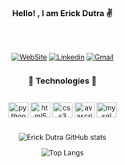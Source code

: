<div align="center">

### Hello! , I am Erick Dutra ✌️
</div>
<br/>

##

<div align="center">

[![WebSite](https://img.shields.io/badge/website-000000?style=for-the-badge&logo=About.me&logoColor=white)](https://erickdutra.github.io/Portfolio/)
[![Linkedin](https://img.shields.io/badge/LinkedIn-0077B5?style=for-the-badge&logo=linkedin&logoColor=white)](https://www.linkedin.com/in/erick-dutra-916217211/)
[![Gmail](https://img.shields.io/badge/Gmail-D14836?style=for-the-badge&logo=gmail&logoColor=white)](mailto:(deverickdutra@gmail.com))
 

</div>

<div align="center">

##

### 🗻 Technologies 🗻
</div>
</br>
<div style="display:  inline_block"  align="center">
 <img align="center" alt="python" height="30" width="40" src="https://cdn.jsdelivr.net/gh/devicons/devicon/icons/python/python-original-wordmark.svg"/>
 <img align="center" alt="html5" height="30" width="40" src="https://cdn.jsdelivr.net/gh/devicons/devicon/icons/html5/html5-original-wordmark.svg"/>
 <img align="center" alt="css3" height="30" width="40" src="https://cdn.jsdelivr.net/gh/devicons/devicon/icons/css3/css3-original-wordmark.svg"/>
 <img align="center" alt="avascript" height="30" width="40" src="https://cdn.jsdelivr.net/gh/devicons/devicon/icons/javascript/javascript-original.svg"/>
 <img align="center" alt="mysql" height="30" width="40" src="https://cdn.jsdelivr.net/gh/devicons/devicon/icons/mysql/mysql-original-wordmark.svg"/>
  </div>
</br>

<div align="center" display="flex">
 
![Erick Dutra GitHub stats](https://github-readme-stats.vercel.app/api?username=ErickDutra&layout=compact&show_icons=true&theme=dracula)
 
![Top Langs](https://github-readme-stats.vercel.app/api/top-langs/?username=ErickDutra&layout=compact&show_icons=true&theme=dracula)
</div>
<div align="center">

##
